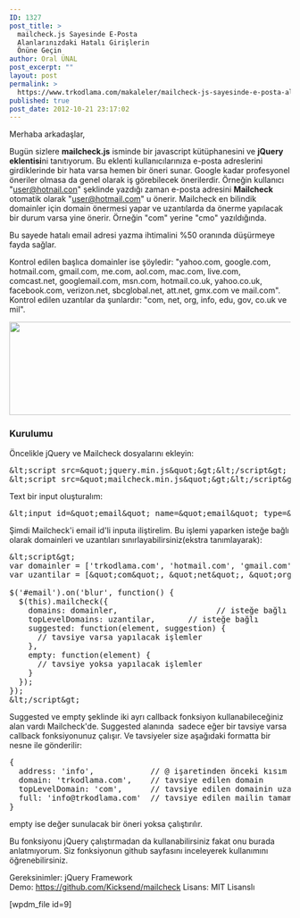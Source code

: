 ```yaml
---
ID: 1327
post_title: >
  mailcheck.js Sayesinde E-Posta
  Alanlarınızdaki Hatalı Girişlerin
  Önüne Geçin
author: Oral ÜNAL
post_excerpt: ""
layout: post
permalink: >
  https://www.trkodlama.com/makaleler/mailcheck-js-sayesinde-e-posta-alanlarinizdaki-hatali-girislerin-onune-gecin-1327.html
published: true
post_date: 2012-10-21 23:17:02
---
```

Merhaba arkadaşlar,

Bugün sizlere <strong>mailcheck.js</strong> isminde bir javascript kütüphanesini ve <strong>jQuery eklentisi</strong>ni tanıtıyorum. Bu eklenti kullanıcılarınıza e-posta adreslerini girdiklerinde bir hata varsa hemen bir öneri sunar. Google kadar profesyonel öneriler olmasa da genel olarak iş görebilecek önerilerdir. Örneğin kullanıcı "user@hotnail.con" şeklinde yazdığı zaman e-posta adresini <strong>Mailcheck</strong> otomatik olarak "user@hotmail.com" u önerir. Mailcheck en bilindik domainler için domain önermesi yapar ve uzantılarda da önerme yapılacak bir durum varsa yine önerir. Örneğin "com" yerine "cmo" yazıldığında.

Bu sayede hatalı email adresi yazma ihtimalini %50 oranında düşürmeye fayda sağlar.

Kontrol edilen başlıca domainler ise şöyledir: "yahoo.com, google.com, hotmail.com, gmail.com, me.com, aol.com, mac.com, live.com, comcast.net, googlemail.com, msn.com, hotmail.co.uk, yahoo.co.uk, facebook.com, verizon.net, sbcglobal.net, att.net, gmx.com ve mail.com". Kontrol edilen uzantılar da şunlardır: "com, net, org, info, edu, gov, co.uk ve mil".

<a href="http://www.trkodlama.com/wp-content/uploads/2012/10/mail-check.jpg"><img class="aligncenter size-full wp-image-1328" title="mail-check" src="http://www.trkodlama.com/wp-content/uploads/2012/10/mail-check.jpg" alt="" width="580" height="167" /></a>
<h3>Kurulumu</h3>
Öncelikle jQuery ve Mailcheck dosyalarını ekleyin:

<pre class="lang:html decode:1 " >&amp;lt;script src=&amp;quot;jquery.min.js&amp;quot;&amp;gt;&amp;lt;/script&amp;gt;
&amp;lt;script src=&amp;quot;mailcheck.min.js&amp;quot;&amp;gt;&amp;lt;/script&amp;gt;</pre>

Text bir input oluşturalım:

<pre class="lang:html decode:1 " >&amp;lt;input id=&amp;quot;email&amp;quot; name=&amp;quot;email&amp;quot; type=&amp;quot;text&amp;quot; /&amp;gt;</pre>

Şimdi Mailcheck'i email id'li inputa iliştirelim. Bu işlemi yaparken isteğe bağlı olarak domainleri ve uzantıları sınırlayabilirsiniz(ekstra tanımlayarak):

<pre class="lang:html decode:1 " >&amp;lt;script&amp;gt;
var domainler = ['trkodlama.com', 'hotmail.com', 'gmail.com', 'aol.com'];
var uzantilar = [&amp;quot;com&amp;quot;, &amp;quot;net&amp;quot;, &amp;quot;org&amp;quot;];

$('#email').on('blur', function() {
  $(this).mailcheck({
    domains: domainler,                     // isteğe bağlı
    topLevelDomains: uzantilar,       // isteğe bağlı
    suggested: function(element, suggestion) {
      // tavsiye varsa yapılacak işlemler
    },
    empty: function(element) {
      // tavsiye yoksa yapılacak işlemler
    }
  });
});
&amp;lt;/script&amp;gt;</pre>

Suggested ve empty şeklinde iki ayrı callback fonksiyon kullanabileceğiniz alan vardı Mailcheck'de. Suggested alanında  sadece eğer bir tavsiye varsa callback fonksiyonunuz çalışır. Ve tavsiyeler size aşağıdaki formatta bir nesne ile gönderilir:

<pre class="lang:js decode:1 " >{
  address: 'info',            // @ işaretinden &ouml;nceki kısım
  domain: 'trkodlama.com',    // tavsiye edilen domain
  topLevelDomain: 'com',      // tavsiye edilen domainin uzantısı
  full: 'info@trkodlama.com'  // tavsiye edilen mailin tamamı
}</pre>

empty ise değer sunulacak bir öneri yoksa çalıştırılır.

Bu fonksiyonu jQuery çalıştırmadan da kullanabilirsiniz fakat onu burada anlatmıyorum. Siz fonksiyonun github sayfasını inceleyerek kullanımını öğrenebilirsiniz.

Gereksinimler: jQuery Framework
Demo: <a title="demo" href="https://github.com/Kicksend/mailcheck" rel="nofollow" target="_blank">https://github.com/Kicksend/mailcheck</a>
Lisans: MIT Lisanslı

[wpdm_file id=9]